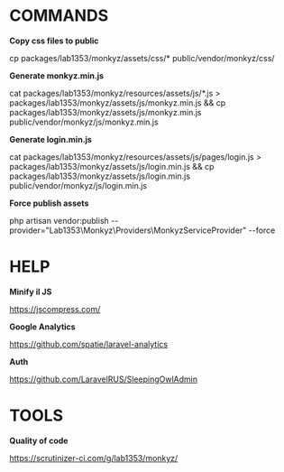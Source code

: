 # COMMANDS

**Copy css files to public**

cp packages/lab1353/monkyz/assets/css/* public/vendor/monkyz/css/

**Generate monkyz.min.js**

cat packages/lab1353/monkyz/resources/assets/js/*.js > packages/lab1353/monkyz/assets/js/monkyz.min.js && cp packages/lab1353/monkyz/assets/js/monkyz.min.js public/vendor/monkyz/js/monkyz.min.js

**Generate login.min.js**

cat packages/lab1353/monkyz/resources/assets/js/pages/login.js > packages/lab1353/monkyz/assets/js/login.min.js && cp packages/lab1353/monkyz/assets/js/login.min.js public/vendor/monkyz/js/login.min.js

**Force publish assets**

php artisan vendor:publish --provider="Lab1353\Monkyz\Providers\MonkyzServiceProvider" --force

# HELP

**Minify il JS**

https://jscompress.com/

**Google Analytics**

https://github.com/spatie/laravel-analytics

**Auth**

https://github.com/LaravelRUS/SleepingOwlAdmin

# TOOLS

**Quality of code**

https://scrutinizer-ci.com/g/lab1353/monkyz/
